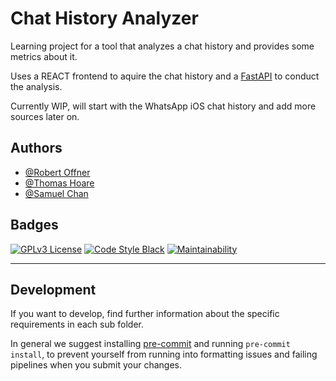 # Chat History Analyzer

Learning project for a tool that analyzes a chat history and provides some metrics about it.

Uses a REACT frontend to aquire the chat history and a [FastAPI](https://fastapi.tiangolo.com) to conduct the analysis.

Currently WIP, will start with the WhatsApp iOS chat history and add more sources later on.

## Authors

- [@Robert Offner](https://github.com/Gitznik)
- [@Thomas Hoare](https://github.com/thomashoare)
- [@Samuel Chan](https://github.com/Samuel-Yanming-Chan)


## Badges

[![GPLv3 License](https://img.shields.io/badge/License-GPL%20v3-yellow.svg)](https://opensource.org/licenses/)
[![Code Style Black](https://img.shields.io/badge/code%20style-black-000000.svg)](https://github.com/psf/black)
[![Maintainability](https://api.codeclimate.com/v1/badges/f889a71041e6fb87551f/maintainability)](https://codeclimate.com/github/Gitznik/ChatHistoryAnalyzer/maintainability)

---
## Development

If you want to develop, find further information about the specific requirements in each sub folder.

In general we suggest installing [pre-commit](https://pre-commit.com) and running `pre-commit install`, to prevent yourself from running into formatting issues and failing pipelines when you submit your changes.
